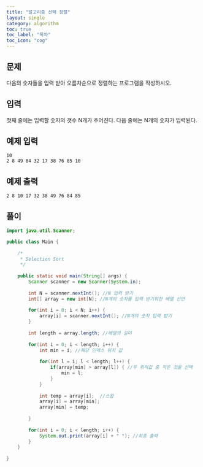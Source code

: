 ```yaml
---
title: "알고리즘 선택 정렬"
layout: single
category: algorithm
toc: true
toc_label: "목차"
toc_icon: "cog"
---
```


## 문제
다음의 숫자들을 입력 받아 오름차순으로 정렬하는 프로그램을 작성하시오.

## 입력
첫째 줄에는 입력할 숫자의 갯수 N개가 주어진다.
다음 줄에는 N개의 숫자가 입력된다.

## 예제 입력
```
10
2 8 49 84 32 17 38 76 85 10
```

## 예제 출력
```
2 8 10 17 32 38 49 76 84 85 
```

## 풀이
```java
import java.util.Scanner;

public class Main {
	
	/*
	 * Selection Sort
	 */
	
	public static void main(String[] args) {
		Scanner scanner = new Scanner(System.in);
		
		int N = scanner.nextInt(); //N 입력 받기
		int[] array = new int[N]; //N개의 숫자를 입력 받기위한 배열 선언
		
		for(int i = 0; i < N; i++) {
			array[i] = scanner.nextInt(); //N개의 숫자 입력 받기
		}
		
		int length = array.length; //배열의 길이
		
		for(int i = 0; i < length; i++) {
			int min = i; //해당 인덱스 위치 값
			
			for(int l = i; l < length; l++) {
				if(array[min] > array[l]) { //두 위치값 중 작은 것을 선택
					min = l;
				}
			}
			
			int temp = array[i];  //스왑
			array[i] = array[min];
			array[min] = temp;
			
		}
		
		for(int i = 0; i < length; i++) {
			System.out.print(array[i] + " "); //최종 출력
		}
	}
	
}

```
